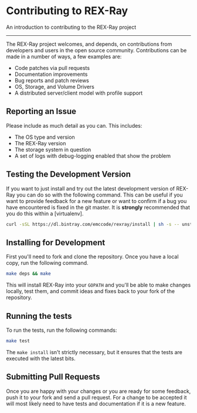 # Contributing to REX-Ray

An introduction to contributing to the REX-Ray project

---

The REX-Ray project welcomes, and depends, on contributions from developers and
users in the open source community. Contributions can be made in a number of
ways, a few examples are:

- Code patches via pull requests
- Documentation improvements
- Bug reports and patch reviews
- OS, Storage, and Volume Drivers
- A distributed server/client model with profile support

## Reporting an Issue

Please include as much detail as you can. This includes:

  * The OS type and version
  * The REX-Ray version
  * The storage system in question
  * A set of logs with debug-logging enabled that show the problem

## Testing the Development Version

If you want to just install and try out the latest development version of
REX-Ray you can do so with the following command. This can be useful if you
want to provide feedback for a new feature or want to confirm if a bug you
have encountered is fixed in the git master. It is **strongly** recommended
that you do this within a [virtualenv].

```bash
curl -sSL https://dl.bintray.com/emccode/rexray/install | sh -s -- unstable
```

## Installing for Development

First you'll need to fork and clone the repository. Once you have a local
copy, run the following command.

```bash
make deps && make
```

This will install REX-Ray into your `GOPATH` and you'll be able to make changes
locally, test them, and commit ideas and fixes back to your fork of the
repository.

## Running the tests

To run the tests, run the following commands:

```bash
make test
```

The `make install` isn't strictly necessary, but it ensures that the tests are
executed with the latest bits.

## Submitting Pull Requests

Once you are happy with your changes or you are ready for some feedback, push
it to your fork and send a pull request. For a change to be accepted it will
most likely need to have tests and documentation if it is a new feature.

